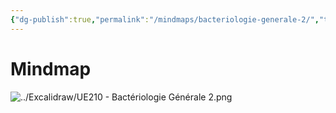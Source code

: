 ```yaml
---
{"dg-publish":true,"permalink":"/mindmaps/bacteriologie-generale-2/","tags":["mindmaps"],"noteIcon":"2"}
---
```



# Mindmap
![../Excalidraw/UE210 - Bactériologie Générale 2.png](/img/user/Excalidraw/UE210%20-%20Bact%C3%A9riologie%20G%C3%A9n%C3%A9rale%202.png)
